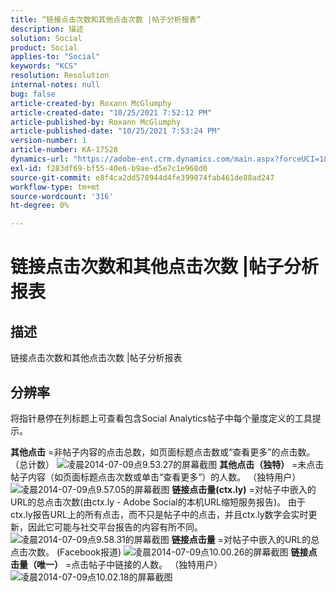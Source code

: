 ```yaml
---
title: “链接点击次数和其他点击次数 |帖子分析报表”
description: 描述
solution: Social
product: Social
applies-to: "Social"
keywords: "KCS"
resolution: Resolution
internal-notes: null
bug: false
article-created-by: Roxann McGlumphy
article-created-date: "10/25/2021 7:52:12 PM"
article-published-by: Roxann McGlumphy
article-published-date: "10/25/2021 7:53:24 PM"
version-number: 1
article-number: KA-17528
dynamics-url: "https://adobe-ent.crm.dynamics.com/main.aspx?forceUCI=1&pagetype=entityrecord&etn=knowledgearticle&id=4a6c960a-cd35-ec11-b6e6-000d3a3485ea"
exl-id: f283df69-bf55-40e6-b9ae-d5e7c1e968d0
source-git-commit: e8f4ca2dd578944d4fe399074fab461de88ad247
workflow-type: tm+mt
source-wordcount: '316'
ht-degree: 0%

---
```


# 链接点击次数和其他点击次数 |帖子分析报表

## 描述

链接点击次数和其他点击次数 |帖子分析报表

## 分辨率


将指针悬停在列标题上可查看包含Social Analytics帖子中每个量度定义的工具提示。

<b>其他点击</b> =非帖子内容的点击总数，如页面标题点击数或“查看更多”的点击数。 （总计数）
![凌晨2014-07-09点9.53.27的屏幕截图](https://helpx.adobe.com/content/dam/help/en/social/kb/link-clicks-click-definitions/jcr%3acontent/main-pars/image/Screen%20Shot%202014-07-09%20at%209.53.27%20AM.png "凌晨2014-07-09点9.53.27的屏幕截图")
<b>其他点击（独特）</b> =未点击帖子内容（如页面标题点击次数或单击“查看更多”）的人数。 （独特用户）
![凌晨2014-07-09点9.57.05的屏幕截图](https://helpx.adobe.com/content/dam/help/en/social/kb/link-clicks-click-definitions/jcr%3acontent/main-pars/image_0/Screen%20Shot%202014-07-09%20at%209.57.05%20AM.png "凌晨2014-07-09点9.57.05的屏幕截图")
<b>链接点击量(ctx.ly)</b> =对帖子中嵌入的URL的总点击次数(由ctx.ly - Adobe Social的本机URL缩短服务报告)。 由于ctx.ly报告URL上的所有点击，而不只是帖子中的点击，并且ctx.ly数字会实时更新，因此它可能与社交平台报告的内容有所不同。
![凌晨2014-07-09点9.58.31的屏幕截图](https://helpx.adobe.com/content/dam/help/en/social/kb/link-clicks-click-definitions/jcr%3acontent/main-pars/image_1/Screen%20Shot%202014-07-09%20at%209.58.31%20AM.png "凌晨2014-07-09点9.58.31的屏幕截图")
<b>链接点击量</b> =对帖子中嵌入的URL的总点击次数。 (Facebook报道)
![凌晨2014-07-09点10.00.26的屏幕截图](https://helpx.adobe.com/content/dam/help/en/social/kb/link-clicks-click-definitions/jcr%3acontent/main-pars/image_2/Screen%20Shot%202014-07-09%20at%2010.00.26%20AM.png "凌晨2014-07-09点10.00.26的屏幕截图")
<b>链接点击量（唯一）</b> =点击帖子中链接的人数。 （独特用户）
![凌晨2014-07-09点10.02.18的屏幕截图](https://helpx.adobe.com/content/dam/help/en/social/kb/link-clicks-click-definitions/jcr%3acontent/main-pars/image_3/Screen%20Shot%202014-07-09%20at%2010.02.18%20AM.png "凌晨2014-07-09点10.02.18的屏幕截图")
